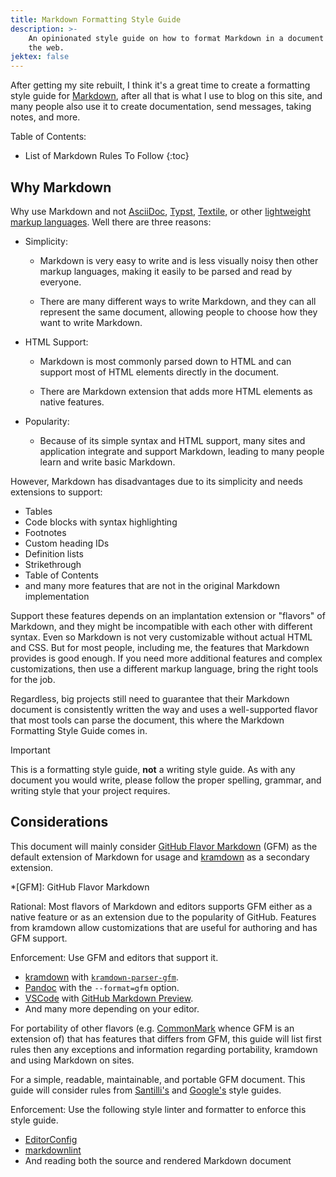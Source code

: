 ```yaml
---
title: Markdown Formatting Style Guide
description: >-
    An opinionated style guide on how to format Markdown in a document and on
    the web.
jektex: false
---
```


After getting my site rebuilt, I think it's a great time to create a formatting
style guide for [Markdown], after all that is what I use to blog on this site,
and many people also use it to create documentation, send messages, taking
notes, and more.

[Markdown]: https://daringfireball.net/projects/markdown/

Table of Contents:

-   List of Markdown Rules To Follow
{:toc}

## Why Markdown

Why use Markdown and not [AsciiDoc](https://asciidoc.org/), [Typst](https://typst.app),
[Textile](https://textile-lang.com), or other [lightweight markup languages][light-markup-langs].
Well there are three reasons:

[light-markup-langs]: https://en.wikipedia.org/wiki/Lightweight_markup_language

-   Simplicity:

    -   Markdown is very easy to write and is less visually noisy then other
        markup languages, making it easily to be parsed and read by everyone.

    -   There are many different ways to write Markdown, and they can all
        represent the same document, allowing people to choose how they want to
        write Markdown.

-   HTML Support:

    -   Markdown is most commonly parsed down to HTML and can support most of
        HTML elements directly in the document.

    -   There are Markdown extension that adds more HTML elements as native
        features.

-   Popularity:

    -   Because of its simple syntax and HTML support, many sites and
        application integrate and support Markdown, leading to many people learn
        and write basic Markdown.

However, Markdown has disadvantages due to its simplicity and needs extensions
to support:

- Tables
- Code blocks with syntax highlighting
- Footnotes
- Custom heading IDs
- Definition lists
- Strikethrough
- Table of Contents
- and many more features that are not in the original Markdown implementation

Support these features depends on an implantation extension or "flavors" of
Markdown, and they might be incompatible with each other with different syntax.
Even so Markdown is not very customizable without actual HTML and CSS. But for
most people, including me, the features that Markdown provides is good enough.
If you need more additional features and complex customizations, then use a
different markup language, bring the right tools for the job.

Regardless, big projects still need to guarantee that their Markdown document is
consistently written the way and uses a well-supported flavor that most tools
can parse the document, this where the Markdown Formatting Style Guide comes in.

> [!IMPORTANT]
> This is a formatting style guide, **not** a writing style guide. As with any
> document you would write, please follow the proper spelling, grammar, and
> writing style that your project requires.

## Considerations

This document will mainly consider [GitHub Flavor Markdown](https://github.github.com/gfm/)
(GFM) as the default extension of Markdown for usage and [kramdown] as a
secondary extension.

[kramdown]: https://kramdown.gettalong.org/

*[GFM]: GitHub Flavor Markdown

Rational: Most flavors of Markdown and editors supports GFM either as a native
feature or as an extension due to the popularity of GitHub. Features from
kramdown allow customizations that are useful for authoring and has GFM support.

Enforcement: Use GFM and editors that support it.

<!-- LTeX: enabled=false -->
- [kramdown] with [`kramdown-parser-gfm`](https://github.com/kramdown/parser-gfm).
- [Pandoc](https://pandoc.org/) with the `--format=gfm` option.
- [VSCode](https://code.visualstudio.com/) with [GitHub Markdown Preview][vscode-gh-md].
- And many more depending on your editor.
<!-- LTeX: enabled=true -->

[vscode-gh-md]: https://marketplace.visualstudio.com/items?itemName=bierner.github-markdown-preview

For portability of other flavors (e.g. [CommonMark](https://commonmark.org/)
whence GFM is an extension of) that has features that differs from GFM, this
guide will list first rules then any exceptions and information regarding
portability, kramdown and using Markdown on sites.

For a simple, readable, maintainable, and portable GFM document. This guide will
consider rules from [Santilli's](https://doi.org/10.5281/zenodo.3464189) and
[Google's][google-style-guide] style guides.

[google-style-guide]: https://google.github.io/styleguide/docguide/style.html

Enforcement: Use the following style linter and formatter to enforce this style
guide.

- [EditorConfig](https://editorconfig.org/)
- [markdownlint](https://github.com/DavidAnson/markdownlint)
- And reading both the source and rendered Markdown document
